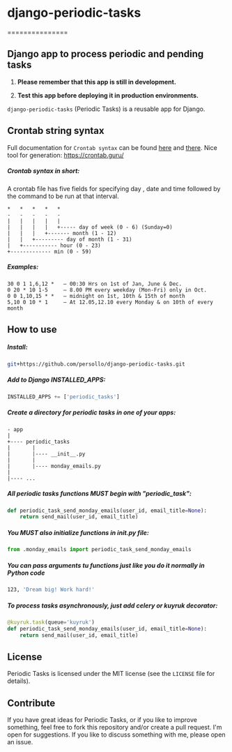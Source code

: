 
# django-periodic-tasks
===============

Django app to process periodic and pending tasks
-----------------------------

1. **Please remember that this app is still in development.**

2. **Test this app before deploying it in production environments.**


```django-periodic-tasks``` (Periodic Tasks) is a reusable app for Django.


Crontab string syntax
---------------------

Full documentation for ```Crontab syntax``` can be found [here](http://pubs.opengroup.org/onlinepubs/9699919799/utilities/crontab.html) and [there](http://www.adminschoice.com/crontab-quick-reference).
Nice tool for generation: https://crontab.guru/

##### Crontab syntax in short:

A crontab file has five fields for specifying day , date and time followed by the command to be run at that interval.

```
*   *   *   *   *
-   -   -   -   -
|   |   |   |   |
|   |   |   |   +----- day of week (0 - 6) (Sunday=0)
|   |   |   +------- month (1 - 12)
|   |   +--------- day of month (1 - 31)
|   +----------- hour (0 - 23)
+------------- min (0 - 59)
```

##### Examples:

```
30 0 1 1,6,12 *   — 00:30 Hrs on 1st of Jan, June & Dec.
0 20 * 10 1-5     — 8.00 PM every weekday (Mon-Fri) only in Oct.
0 0 1,10,15 * *	  — midnight on 1st, 10th & 15th of month
5,10 0 10 * 1     — At 12.05,12.10 every Monday & on 10th of every month
```


How to use
----------

##### Install:

```bash
git+https://github.com/persollo/django-periodic-tasks.git

```

##### Add to Django INSTALLED_APPS:

```python
INSTALLED_APPS += ['periodic_tasks']
```

##### Create a directory for periodic tasks in one of your apps:

```
- app
|
+---- periodic_tasks
|       |
|       |---- __init__.py
|       |
|       |---- monday_emails.py
|
|---- ...
```

##### All periodic tasks functions MUST begin with "periodic_task":

```python
def periodic_task_send_monday_emails(user_id, email_title=None):
    return send_mail(user_id, email_title)
```

##### You MUST also initialize functions in __init__.py file:

```python
from .monday_emails import periodic_task_send_monday_emails
```

##### You can pass arguments tu functions just like you do it normally in Python code

```bash
123, 'Dream big! Work hard!'
```

##### To process tasks asynchronously, just add celery or kuyruk decorator:

```python
@kuyruk.task(queue='kuyruk')
def periodic_task_send_monday_emails(user_id, email_title=None):
    return send_mail(user_id, email_title)
```

License
-------

Periodic Tasks is licensed under the MIT license (see the ```LICENSE``` file for details).


Contribute
----------

If you have great ideas for Periodic Tasks, or if you like to improve something, feel free to fork this repository and/or create a pull request. I'm open for suggestions. If you like to discuss something with me, please open an issue.
